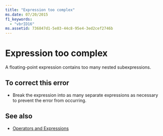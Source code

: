 ```yaml
---
title: "Expression too complex"
ms.date: 07/20/2015
f1_keywords: 
  - "vbrID16"
ms.assetid: 736847d1-5e03-44c8-95e4-3ed2cef2746b
---
```

# Expression too complex
A floating-point expression contains too many nested subexpressions.  
  
## To correct this error  
  
- Break the expression into as many separate expressions as necessary to prevent the error from occurring.  
  
## See also

- [Operators and Expressions](../../programming-guide/language-features/operators-and-expressions/index.md)
